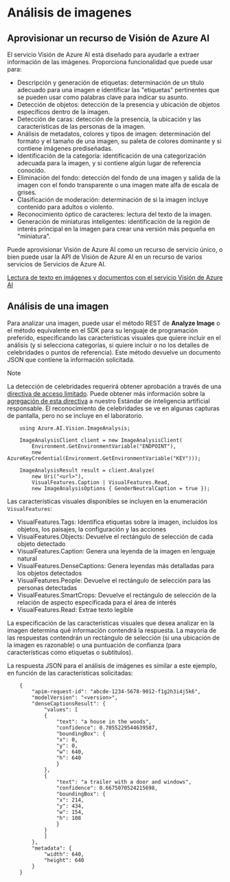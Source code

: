 # Análisis de imagenes

## Aprovisionar un recurso de Visión de Azure AI

El servicio Visión de Azure AI está diseñado para ayudarle a extraer información de las imágenes. Proporciona funcionalidad que puede usar para:

* Descripción y generación de etiquetas: determinación de un título adecuado para una imagen e identificar las "etiquetas" pertinentes que se pueden usar como palabras clave para indicar su asunto.
* Detección de objetos: detección de la presencia y ubicación de objetos específicos dentro de la imagen.
* Detección de caras: detección de la presencia, la ubicación y las características de las personas de la imagen.
* Análisis de metadatos, colores y tipos de imagen: determinación del formato y el tamaño de una imagen, su paleta de colores dominante y si contiene imágenes prediseñadas.
* Identificación de la categoría: identificación de una categorización adecuada para la imagen, y si contiene algún lugar de referencia conocido.
* Eliminación del fondo: detección del fondo de una imagen y salida de la imagen con el fondo transparente o una imagen mate alfa de escala de grises.
* Clasificación de moderación: determinación de si la imagen incluye contenido para adultos o violento.
* Reconocimiento óptico de caracteres: lectura del texto de la imagen.
* Generación de miniaturas inteligentes: identificación de la región de interés principal en la imagen para crear una versión más pequeña en "miniatura".

Puede aprovisionar Visión de Azure AI como un recurso de servicio único, o bien puede usar la API de Visión de Azure AI en un recurso de varios servicios de Servicios de Azure AI.

[Lectura de texto en imágenes y documentos con el servicio Visión de Azure AI](https://learn.microsoft.com/es-es/training/modules/read-text-images-documents-with-computer-vision-service/)

## Análisis de una imagen

Para analizar una imagen, puede usar el método REST de **Analyze Image** o el método equivalente en el SDK para su lenguaje de programación preferido, especificando las características visuales que quiere incluir en el análisis (y si selecciona categorías, si quiere incluir o no los detalles de celebridades o puntos de referencia). Este método devuelve un documento JSON que contiene la información solicitada.

> [!NOTE]
> La detección de celebridades requerirá obtener aprobación a través de una [directiva de acceso limitado](https://aka.ms/cog-services-limited-access). Puede obtener más información sobre la [agregación de esta directiva](https://azure.microsoft.com/blog/responsible-ai-investments-and-safeguards-for-facial-recognition/) a nuestro Estándar de inteligencia artificial responsable. El reconocimiento de celebridades se ve en algunas capturas de pantalla, pero no se incluye en el laboratorio.

        using Azure.AI.Vision.ImageAnalysis;

        ImageAnalysisClient client = new ImageAnalysisClient(
            Environment.GetEnvironmentVariable("ENDPOINT"),
            new AzureKeyCredential(Environment.GetEnvironmentVariable("KEY")));

        ImageAnalysisResult result = client.Analyze(
            new Uri("<url>"),
            VisualFeatures.Caption | VisualFeatures.Read,
            new ImageAnalysisOptions { GenderNeutralCaption = true });

Las características visuales disponibles se incluyen en la enumeración `VisualFeatures`:

* VisualFeatures.Tags: Identifica etiquetas sobre la imagen, incluidos los objetos, los paisajes, la configuración y las acciones
* VisualFeatures.Objects: Devuelve el rectángulo de selección de cada objeto detectado
* VisualFeatures.Caption: Genera una leyenda de la imagen en lenguaje natural
* VisualFeatures.DenseCaptions: Genera leyendas más detalladas para los objetos detectados
* VisualFeatures.People: Devuelve el rectángulo de selección para las personas detectadas
* VisualFeatures.SmartCrops: Devuelve el rectángulo de selección de la relación de aspecto especificada para el área de interés
* VisualFeatures.Read: Extrae texto legible

La especificación de las características visuales que desea analizar en la imagen determina qué información contendrá la respuesta. La mayoría de las respuestas contendrán un rectángulo de selección (si una ubicación de la imagen es razonable) o una puntuación de confianza (para características como etiquetas o subtítulos).

La respuesta JSON para el análisis de imágenes es similar a este ejemplo, en función de las características solicitadas:

        {
            "apim-request-id": "abcde-1234-5678-9012-f1g2h3i4j5k6",
            "modelVersion": "<version>",
            "denseCaptionsResult": {
                "values": [
                {
                    "text": "a house in the woods",
                    "confidence": 0.7055229544639587,
                    "boundingBox": {
                    "x": 0,
                    "y": 0,
                    "w": 640,
                    "h": 640
                    }
                },
                {
                    "text": "a trailer with a door and windows",
                    "confidence": 0.6675070524215698,
                    "boundingBox": {
                    "x": 214,
                    "y": 434,
                    "w": 154,
                    "h": 108
                    }
                }
                ]
            },
            "metadata": {
                "width": 640,
                "height": 640
            }
        }

